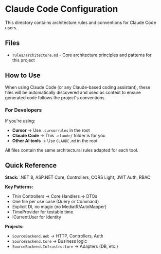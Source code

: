 # Claude Code Configuration

This directory contains architecture rules and conventions for Claude Code users.

## Files

- `rules/architecture.md` - Core architecture principles and patterns for this project

## How to Use

When using Claude Code (or any Claude-based coding assistant), these files will be automatically discovered and used as context to ensure generated code follows the project's conventions.

### For Developers

If you're using:
- **Cursor** → Use `.cursorrules` in the root
- **Claude Code** → This `.claude/` folder is for you
- **Other AI tools** → Use `CLAUDE.md` in the root

All files contain the same architectural rules adapted for each tool.

## Quick Reference

**Stack:** .NET 8, ASP.NET Core, Controllers, CQRS Light, JWT Auth, RBAC

**Key Patterns:**
- Thin Controllers → Core Handlers → DTOs
- One file per use case (Query or Command)
- Explicit DI, no magic (no MediatR/AutoMapper)
- TimeProvider for testable time
- ICurrentUser for identity

**Projects:**
- `SourceBackend.Web` → HTTP, Controllers, Auth
- `SourceBackend.Core` → Business logic
- `SourceBackend.Infrastructure` → Adapters (DB, etc.)

